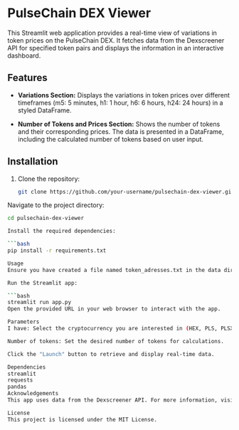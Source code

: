 # PulseChain DEX Viewer

This Streamlit web application provides a real-time view of variations in token prices on the PulseChain DEX. It fetches data from the Dexscreener API for specified token pairs and displays the information in an interactive dashboard.

## Features

- **Variations Section:** Displays the variations in token prices over different timeframes (m5: 5 minutes, h1: 1 hour, h6: 6 hours, h24: 24 hours) in a styled DataFrame.

- **Number of Tokens and Prices Section:** Shows the number of tokens and their corresponding prices. The data is presented in a DataFrame, including the calculated number of tokens based on user input.

## Installation

1. Clone the repository:

   ```bash
   git clone https://github.com/your-username/pulsechain-dex-viewer.git

Navigate to the project directory:

   ```bash
   cd pulsechain-dex-viewer

Install the required dependencies:

   ```bash
   pip install -r requirements.txt

Usage
Ensure you have created a file named token_adresses.txt in the data directory, containing the necessary token addresses.

Run the Streamlit app:

   ```bash
   streamlit run app.py
   Open the provided URL in your web browser to interact with the app.

Parameters
I have: Select the cryptocurrency you are interested in (HEX, PLS, PLSX).

Number of tokens: Set the desired number of tokens for calculations.

Click the "Launch" button to retrieve and display real-time data.

Dependencies
streamlit
requests
pandas
Acknowledgements
This app uses data from the Dexscreener API. For more information, visit Dexscreener.

License
This project is licensed under the MIT License.

